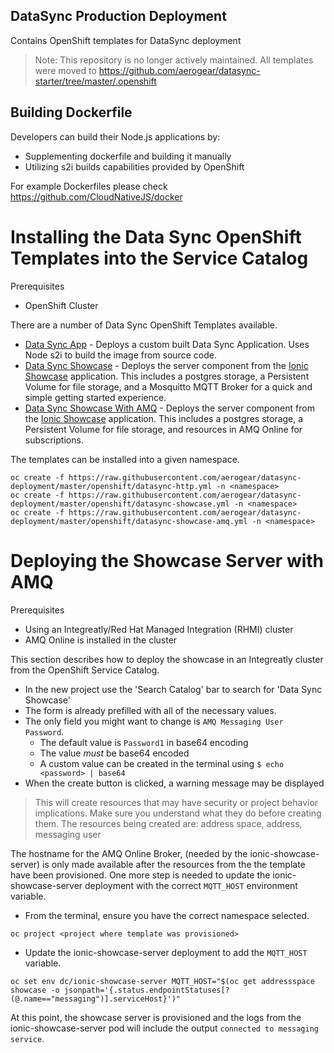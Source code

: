 ## DataSync Production Deployment

Contains OpenShift templates for DataSync deployment

> Note: This repository is no longer actively maintained. 
All templates were moved to https://github.com/aerogear/datasync-starter/tree/master/.openshift


## Building Dockerfile

Developers can build their Node.js applications by:

- Supplementing dockerfile and building it manually
- Utilizing s2i builds capabilities provided by OpenShift

For example Dockerfiles please check https://github.com/CloudNativeJS/docker

# Installing the Data Sync OpenShift Templates into the Service Catalog

Prerequisites
  * OpenShift Cluster

There are a number of Data Sync OpenShift Templates available.

* [Data Sync App](https://github.com/aerogear/datasync-deployment/blob/master/openshift/datasync-http.yml) - Deploys a custom built Data Sync Application. Uses Node s2i to build the image from source code.
* [Data Sync Showcase](https://github.com/aerogear/datasync-deployment/blob/master/openshift/datasync-showcase.yml) - Deploys the server component from the [Ionic Showcase](https://github.com/aerogear/ionic-showcase) application. This includes a postgres storage, a Persistent Volume for file storage, and a Mosquitto MQTT Broker for a quick and simple getting started experience.
* [Data Sync Showcase With AMQ](https://github.com/aerogear/datasync-deployment/blob/master/openshift/datasync-showcase-amq.yml) - Deploys the server component from the [Ionic Showcase](https://github.com/aerogear/ionic-showcase) application. This includes a postgres storage, a Persistent Volume for file storage, and resources in AMQ Online for subscriptions.

The templates can be installed into a given namespace.

```
oc create -f https://raw.githubusercontent.com/aerogear/datasync-deployment/master/openshift/datasync-http.yml -n <namespace>
oc create -f https://raw.githubusercontent.com/aerogear/datasync-deployment/master/openshift/datasync-showcase.yml -n <namespace>
oc create -f https://raw.githubusercontent.com/aerogear/datasync-deployment/master/openshift/datasync-showcase-amq.yml -n <namespace>
```

# Deploying the Showcase Server with AMQ

Prerequisites

* Using an Integreatly/Red Hat Managed Integration (RHMI) cluster
* AMQ Online is installed in the cluster

This section describes how to deploy the showcase in an Integreatly cluster from the OpenShift Service Catalog.
* In the new project use the 'Search Catalog' bar to search for 'Data Sync Showcase'
* The form is already prefilled with all of the necessary values.
* The only field you might want to change is `AMQ Messaging User Password`.
  * The default value is `Password1` in base64 encoding
  * The value *must* be base64 encoded
  * A custom value can be created in the terminal using `$ echo <password> | base64` 
* When the create button is clicked, a warning message may be displayed

> This will create resources that may have security or project behavior implications. Make sure you understand what they do before creating them. The resources being created are: address space, address, messaging user

The hostname for the AMQ Online Broker, (needed by the ionic-showcase-server) is only made available after the resources from the the template have been provisioned. One more step is needed to update the ionic-showcase-server deployment with the correct `MQTT_HOST` environment variable.

* From the terminal, ensure you have the correct namespace selected.

```
oc project <project where template was provisioned>
```

* Update the ionic-showcase-server deployment to add the `MQTT_HOST` variable. 

```
oc set env dc/ionic-showcase-server MQTT_HOST="$(oc get addressspace showcase -o jsonpath='{.status.endpointStatuses[?(@.name=="messaging")].serviceHost}')"
```

At this point, the showcase server is provisioned and the logs from the ionic-showcase-server pod will include the output `connected to messaging service`.





